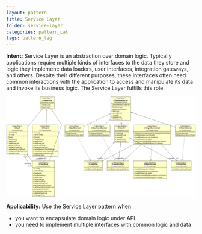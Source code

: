 ```yaml
---
layout: pattern
title: Service Layer
folder: service-layer
categories: pattern_cat
tags: pattern_tag
---
```


**Intent:** Service Layer is an abstraction over domain logic. Typically
applications require multiple kinds of interfaces to the data they store and
logic they implement: data loaders, user interfaces, integration gateways, and
others. Despite their different purposes, these interfaces often need common
interactions with the application to access and manipulate its data and invoke
its business logic. The Service Layer fulfills this role.

![alt text](./etc/service-layer.png "Service Layer")

**Applicability:** Use the Service Layer pattern when

* you want to encapsulate domain logic under API
* you need to implement multiple interfaces with common logic and data